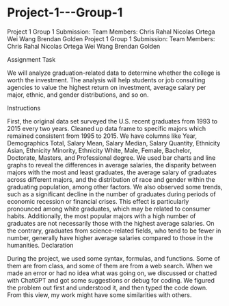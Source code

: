 # Project-1---Group-1
Project 1 Group 1 Submission: 
Team Members:
  Chris Rahal
  Nicolas Ortega
  Wei Wang
  Brendan Golden
Project 1 Group 1 Submission: Team Members: Chris Rahal Nicolas Ortega Wei Wang Brendan Golden

Assignment Task

We will analyze graduation-related data to determine whether the college is worth the investment. The analysis will help students or job consulting agencies to value the highest return on investment, average salary per major, ethnic, and gender distributions, and so on.

Instructions

First, the original data set surveyed the U.S. recent graduates from 1993 to 2015 every two years. Cleaned up data frame to specific majors which remained consistent from 1995 to 2015. We have columns like Year, Demographics Total, Salary Mean, Salary Median, Salary Quantity, Ethnicity Asian, Ethnicity Minority, Ethnicity White, Male, Female, Bachelor, Doctorate, Masters, and Professional degree.
We used bar charts and line graphs to reveal the differences in average salaries, the disparity between majors with the most and least graduates, the average salary of graduates across different majors, and the distribution of race and gender within the graduating population, among other factors.
We also observed some trends, such as a significant decline in the number of graduates during periods of economic recession or financial crises. This effect is particularly pronounced among white graduates, which may be related to consumer habits. Additionally, the most popular majors with a high number of graduates are not necessarily those with the highest average salaries. On the contrary, graduates from science-related fields, who tend to be fewer in number, generally have higher average salaries compared to those in the humanities.
Declaration

During the project, we used some syntax, formulas, and functions. Some of them are from class, and some of them are from a web search. When we made an error or had no idea what was going on, we discussed or chatted with ChatGPT and got some suggestions or debug for coding. We figured the problem out first and understood it, and then typed the code down. From this view, my work might have some similarities with others.
